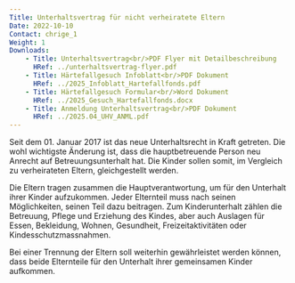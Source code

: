 ```yaml
---
Title: Unterhaltsvertrag für nicht verheiratete Eltern
Date: 2022-10-10
Contact: chrige_1
Weight: 1
Downloads:
    - Title: Unterhaltsvertrag<br/>PDF Flyer mit Detailbeschreibung
      HRef: ../unterhaltsvertrag-flyer.pdf
    - Title: Härtefallgesuch Infoblatt<br/>PDF Dokument
      HRef: ../2025_Infoblatt_Hartefallfonds.pdf
    - Title: Härtefallgesuch Formular<br/>Word Dokument
      HRef: ../2025_Gesuch_Hartefallfonds.docx
    - Title: Anmeldung Unterhaltsvertrag<br/>PDF Dokument
      HRef: ../2025.04_UHV_ANML.pdf
---
```


Seit dem 01. Januar 2017 ist das neue Unterhaltsrecht in Kraft getreten. Die
wohl wichtigste Änderung ist, dass die hauptbetreuende Person neu
Anrecht auf Betreuungsunterhalt hat. Die Kinder sollen somit, im Vergleich
zu verheirateten Eltern, gleichgestellt werden.

Die Eltern tragen zusammen die Hauptverantwortung, um für den
Unterhalt ihrer Kinder aufzukommen. Jeder Elternteil muss nach seinen
Möglichkeiten, seinen Teil dazu beitragen. Zum Kinderunterhalt zählen
die Betreuung, Pflege und Erziehung des Kindes, aber auch Auslagen für
Essen, Bekleidung, Wohnen, Gesundheit, Freizeitaktivitäten oder
Kindesschutzmassnahmen.

Bei einer Trennung der Eltern soll weiterhin gewährleistet werden können,
dass beide Elternteile für den Unterhalt ihrer gemeinsamen Kinder
aufkommen.